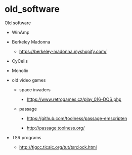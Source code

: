 # old_software
Old software


* WinAmp

* Berkeley Madonna

     * https://berkeley-madonna.myshopify.com/ 

* CyCells

* Monolix

* old video games

    * space invaders 
    
       * https://www.retrogames.cz/play_016-DOS.php
       
    * passage 

       * https://github.com/toolness/passage-emscripten

       * http://passage.toolness.org/

* TSR programs

     * http://tigcc.ticalc.org/tut/tsrclock.html
